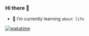 ### Hi there 👋

- 🌱 I’m currently learning `about life`

[![wakatime](https://wakatime.com/badge/user/f0d6bf01-5c22-4b35-ae48-2744561a2a5f.svg)](https://wakatime.com/@f0d6bf01-5c22-4b35-ae48-2744561a2a5f)

<!--
**ajikamaludin/ajikamaludin** is a ✨ _special_ ✨ repository because its `README.md` (this file) appears on your GitHub profile.

Here are some ideas to get you started:

- 🔭 I’m currently working on ...
- 🌱 I’m currently learning ...
- 👯 I’m looking to collaborate on ...
- 🤔 I’m looking for help with ...
- 💬 Ask me about ...
- 📫 How to reach me: ...
- 😄 Pronouns: ...
- ⚡ Fun fact: ...
test
-->
